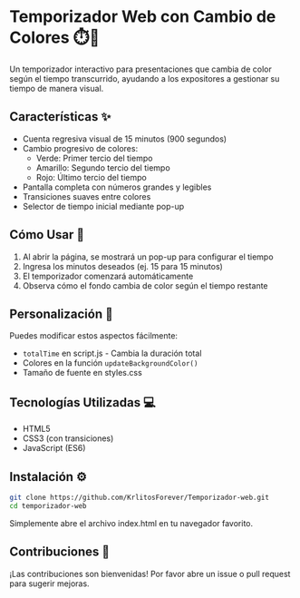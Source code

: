 # Temporizador Web con Cambio de Colores ⏱️🎨

Un temporizador interactivo para presentaciones que cambia de color según el tiempo transcurrido, ayudando a los expositores a gestionar su tiempo de manera visual.

## Características ✨

- Cuenta regresiva visual de 15 minutos (900 segundos)
- Cambio progresivo de colores:
  - Verde: Primer tercio del tiempo
  - Amarillo: Segundo tercio del tiempo
  - Rojo: Último tercio del tiempo
- Pantalla completa con números grandes y legibles
- Transiciones suaves entre colores
- Selector de tiempo inicial mediante pop-up

## Cómo Usar 🚀

1. Al abrir la página, se mostrará un pop-up para configurar el tiempo
2. Ingresa los minutos deseados (ej. 15 para 15 minutos)
3. El temporizador comenzará automáticamente
4. Observa cómo el fondo cambia de color según el tiempo restante

## Personalización 🎨

Puedes modificar estos aspectos fácilmente:

- `totalTime` en script.js - Cambia la duración total
- Colores en la función `updateBackgroundColor()`
- Tamaño de fuente en styles.css

## Tecnologías Utilizadas 💻

- HTML5
- CSS3 (con transiciones)
- JavaScript (ES6)

## Instalación ⚙️

```bash
git clone https://github.com/KrlitosForever/Temporizador-web.git
cd temporizador-web
```

Simplemente abre el archivo index.html en tu navegador favorito.

## Contribuciones 🤝

¡Las contribuciones son bienvenidas! Por favor abre un issue o pull request para sugerir mejoras.